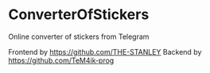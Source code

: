 # ConverterOfStickers
Online converter of stickers from Telegram

Frontend by https://github.com/THE-STANLEY
Backend by https://github.com/TeM4ik-prog
